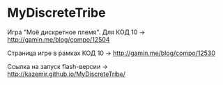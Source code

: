 MyDiscreteTribe
===============

Игра "Моё дискретное племя". Для КОД 10 -> http://gamin.me/blog/compo/12504

Страница игре в рамках КОД 10 -> http://gamin.me/blog/compo/12530

Ссылка на запуск flash-версии -> http://kazemir.github.io/MyDiscreteTribe/
